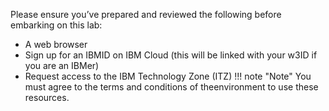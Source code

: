 Please ensure you’ve prepared and reviewed the following before embarking on this lab:

- A web browser
- Sign up for an IBMID on IBM Cloud (this will be linked with your w3ID if you are an IBMer)
- Request access to the IBM Technology Zone (ITZ)
!!! note "Note"
   You must agree to the terms and conditions of theenvironment to use these resources.
